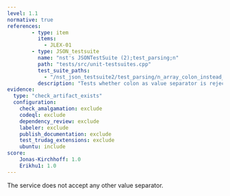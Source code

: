 ```yaml
---
level: 1.1
normative: true
references:
        - type: item
          items:
            - JLEX-01
        - type: JSON_testsuite
          name: "nst's JSONTestSuite (2);test_parsing;n"
          path: "tests/src/unit-testsuites.cpp"
          test_suite_paths:
            - "/nst_json_testsuite2/test_parsing/n_array_colon_instead_of_comma.json"
          description: "Tests whether colon as value separator is rejected."
evidence:
  type: "check_artifact_exists"
  configuration:
    check_amalgamation: exclude
    codeql: exclude
    dependency_review: exclude
    labeler: exclude
    publish_documentation: exclude
    test_trudag_extensions: exclude
    ubuntu: include
score:
    Jonas-Kirchhoff: 1.0
    Erikhu1: 1.0
---
```


The service does not accept any other value separator.